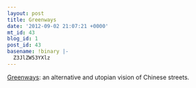 ```yaml
---
layout: post
title: Greenways
date: '2012-09-02 21:07:21 +0000'
mt_id: 43
blog_id: 1
post_id: 43
basename: !binary |-
  Z3JlZW53YXlz
---
```

<a href="http://www.gdgreenway.net/">Greenways</a>: an alternative and utopian vision of Chinese streets.
